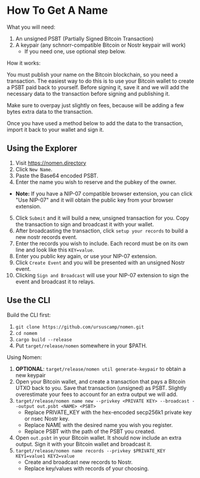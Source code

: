 # How To Get A Name

What you will need:

1. An unsigned PSBT (Partially Signed Bitcoin Transaction)
2. A keypair (any schnorr-compatible Bitcoin or Nostr keypair will work)
   * If you need one, use optional step below.

How it works:

You must publish your name on the Bitcoin blockchain, so you need a transaction. The easiest way to do this is to use your Bitcoin wallet to create a PSBT paid back to yourself. Before signing it, save it and we will add the necessary data to the transaction before signing and publishing it.

Make sure to overpay just slightly on fees, because will be adding a few bytes extra data to the transaction.

Once you have used a method below to add the data to the transaction, import it back to your wallet and sign it.

## Using the Explorer

1. Visit https://nomen.directory
2. Click `New Name`.
3. Paste the Base64 encoded PSBT.
4. Enter the name you wish to reserve and the pubkey of the owner.
  * __Note:__ If you have a NIP-07 compatible browser extension, you can click "Use NIP-07" and it will obtain the public key from your browser extension.
5. Click `Submit` and it will build a new, unsigned transaction for you. Copy the transaction to sign and broadcast it with your wallet.
6. After broadcasting the transaction, click `setup your records` to build a new nostr records event.
7. Enter the records you wish to include. Each record must be on its own line and look like this `KEY=value`.
8. Enter you public key again, or use your NIP-07 extension.
9. Click `Create Event` and you will be presented with an unsigned Nostr event.
10. Clicking `Sign and Broadcast` will use your NIP-07 extension to sign the event and broadcast it to relays.

## Use the CLI

Build the CLI first:

1. `git clone https://github.com/ursuscamp/nomen.git`
2. `cd nomem`
3. `cargo build --release`
4. Put `target/release/nomen` somewhere in your $PATH.

Using Nomen:

1. **OPTIONAL**: `target/release/nomen util generate-keypair` to obtain a new keypair
2. Open your Bitcoin wallet, and create a transaction that pays a Bitcoin UTXO back to you. Save that transaction (unsigned) as PSBT. Slightly overestimate your fees to account for an extra output we will add.
3. `target/release/nomen name new --privkey <PRIVATE KEY> --broadcast --output out.psbt <NAME> <PSBT>`
   * Replace PRIVATE_KEY with the hex-encoded secp256k1 private key or nsec Nostr key.
   * Replace NAME with the desired name you wish you register.
   * Replace PSBT with the path of the PSBT you created.
4. Open `out.psbt` in your Bitcoin wallet. It should now include an extra output. Sign it with your Bitcoin wallet and broadcast it.
5. `target/release/nomen name records --privkey $PRIVATE_KEY KEY1=value1 KEY2=value`
   * Create and broadcast new records to Nostr.
   * Replace key/values with records of your choosing.